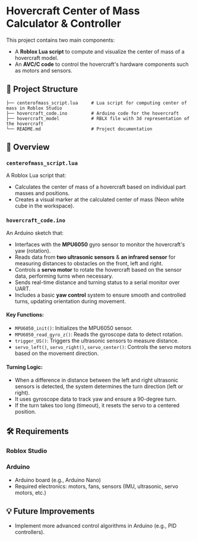 
# Hovercraft Center of Mass Calculator & Controller

This project contains two main components:
- A **Roblox Lua script** to compute and visualize the center of mass of a hovercraft model.
- An **AVC/C code** to control the hovercraft's hardware components such as motors and sensors.


## 📂 Project Structure

```
├── centerofmass_script.lua     # Lua script for computing center of mass in Roblox Studio
├── hovercraft_code.ino         # Arduino code for the hovercraft
├── hovercraft_model            # RBLX file with 3d representation of the hovercraft
└── README.md                   # Project documentation
```


## 🚀 Overview

### `centerofmass_script.lua`
A Roblox Lua script that:
- Calculates the center of mass of a hovercraft based on individual part masses and positions.
- Creates a visual marker at the calculated center of mass (Neon white cube in the workspace).

### `hovercraft_code.ino`
An Arduino sketch that:
- Interfaces with the **MPU6050** gyro sensor to monitor the hovercraft's yaw (rotation).
- Reads data from **two ultrasonic sensors** & **an infrared sensor** for measuring distances to obstacles on the front, left and right.
- Controls a **servo motor** to rotate the hovercraft based on the sensor data, performing turns when necessary.
- Sends real-time distance and turning status to a serial monitor over UART.
- Includes a basic **yaw control** system to ensure smooth and controlled turns, updating orientation during movement.

#### Key Functions:
- `MPU6050_init()`: Initializes the MPU6050 sensor.
- `MPU6050_read_gyro_z()`: Reads the gyroscope data to detect rotation.
- `trigger_US()`: Triggers the ultrasonic sensors to measure distance.
- `servo_left()`, `servo_right()`, `servo_center()`: Controls the servo motors based on the movement direction.

#### Turning Logic:
- When a difference in distance between the left and right ultrasonic sensors is detected, the system determines the turn direction (left or right).
- It uses gyroscope data to track yaw and ensure a 90-degree turn.
- If the turn takes too long (timeout), it resets the servo to a centered position.


## 🛠 Requirements

### Roblox Studio

### Arduino
- Arduino board (e.g., Arduino Nano)
- Required electronics: motors, fans, sensors (IMU, ultrasonic, servo motors, etc.)


## 💡 Future Improvements
- Implement more advanced control algorithms in Arduino (e.g., PID controllers).


